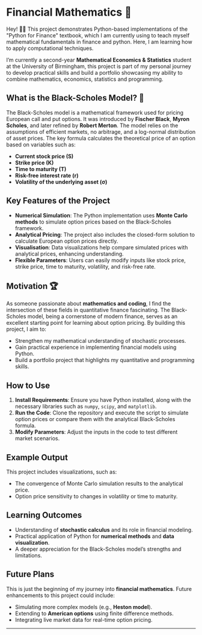 # Financial Mathematics 🎯

Hey! 🙌🏾 This project demonstrates Python-based implementations of the "Python for Finance" textbook, which I am currently using to teach myself mathematical fundamentals in finance and python. Here, I am learning how to apply computational techniques.

I’m currently a second-year **Mathematical Economics & Statistics** student at the University of Birmingham, this project is part of my personal journey to develop practical skills and build a portfolio showcasing my ability to combine mathematics, economics, statistics and programming.


## What is the Black-Scholes Model? 🤔
The Black-Scholes model is a mathematical framework used for pricing European call and put options. It was introduced by **Fischer Black**, **Myron Scholes**, and later refined by **Robert Merton**. The model relies on the assumptions of efficient markets, no arbitrage, and a log-normal distribution of asset prices. The key formula calculates the theoretical price of an option based on variables such as:

- **Current stock price (S)**
- **Strike price (K)**
- **Time to maturity (T)**
- **Risk-free interest rate (r)**
- **Volatility of the underlying asset (σ)**

## Key Features of the Project

- **Numerical Simulation**: The Python implementation uses **Monte Carlo methods** to simulate option prices based on the Black-Scholes framework.
- **Analytical Pricing**: The project also includes the closed-form solution to calculate European option prices directly.
- **Visualisation**: Data visualizations help compare simulated prices with analytical prices, enhancing understanding.
- **Flexible Parameters**: Users can easily modify inputs like stock price, strike price, time to maturity, volatility, and risk-free rate.

## Motivation 🏆

As someone passionate about **mathematics and coding**, I find the intersection of these fields in quantitative finance fascinating. The Black-Scholes model, being a cornerstone of modern finance, serves as an excellent starting point for learning about option pricing. By building this project, I aim to:

- Strengthen my mathematical understanding of stochastic processes.
- Gain practical experience in implementing financial models using Python.
- Build a portfolio project that highlights my quantitative and programming skills.

## How to Use

1. **Install Requirements**: Ensure you have Python installed, along with the necessary libraries such as `numpy`, `scipy`, and `matplotlib`.
2. **Run the Code**: Clone the repository and execute the script to simulate option prices or compare them with the analytical Black-Scholes formula.
3. **Modify Parameters**: Adjust the inputs in the code to test different market scenarios.

## Example Output

This project includes visualizations, such as:

- The convergence of Monte Carlo simulation results to the analytical price.
- Option price sensitivity to changes in volatility or time to maturity.

## Learning Outcomes

- Understanding of **stochastic calculus** and its role in financial modeling.
- Practical application of Python for **numerical methods** and **data visualization**.
- A deeper appreciation for the Black-Scholes model’s strengths and limitations.

## Future Plans

This is just the beginning of my journey into **financial mathematics**. Future enhancements to this project could include:

- Simulating more complex models (e.g., **Heston model**).
- Extending to **American options** using finite difference methods.
- Integrating live market data for real-time option pricing.

---

